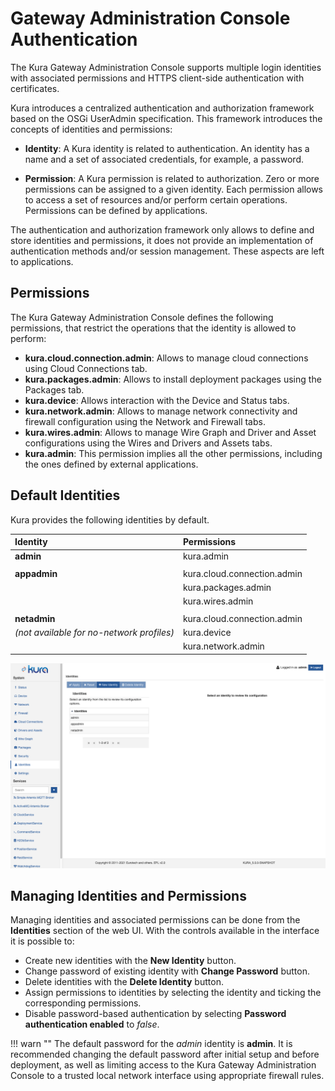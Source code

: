 # Gateway Administration Console Authentication

The Kura Gateway Administration Console supports multiple login identities with associated permissions and HTTPS client-side authentication with certificates.

Kura introduces a centralized authentication and authorization framework based on the OSGi UserAdmin specification. This framework introduces the concepts of identities and permissions:

- **Identity**: A Kura identity is related to authentication. An identity has a name and a set of associated credentials, for example, a password.

- **Permission**: A Kura permission is related to authorization. Zero or more permissions can be assigned to a given identity. Each permission allows to access a set of resources and/or perform certain operations. Permissions can be defined by applications.

The authentication and authorization framework only allows to define and store identities and permissions, it does not provide an implementation of authentication methods and/or session management. These aspects are left to applications.

## Permissions

The Kura Gateway Administration Console defines the following permissions, that restrict the operations that the identity is allowed to perform:

- **kura.cloud.connection.admin**: Allows to manage cloud connections using Cloud Connections tab.
- **kura.packages.admin**: Allows to install deployment packages using the Packages tab.
- **kura.device**: Allows interaction with the Device and Status tabs.
- **kura.network.admin**: Allows to manage network connectivity and firewall configuration using the Network and Firewall tabs.
- **kura.wires.admin**: Allows to manage Wire Graph and Driver and Asset configurations using the Wires and Drivers and Assets tabs.
- **kura.admin**: This permission implies all the other permissions, including the ones defined by external applications.

## Default Identities

Kura provides the following identities by default.

| Identity | Permissions |
| :--- | :--- |
| **admin** | kura.admin |
| | |
| **appadmin** | kura.cloud.connection.admin |
| | kura.packages.admin |
| | kura.wires.admin |
| | |
| **netadmin** | kura.cloud.connection.admin |
| *(not available for no-network profiles)* | kura.device |
| | kura.network.admin |

![Identities section](./images/IdentitiesSection.png)

## Managing Identities and Permissions

Managing identities and associated permissions can be done from the **Identities** section of the web UI. With the controls available in the interface it is possible to:

- Create new identities with the **New Identity** button.
- Change password of existing identity with **Change Password** button.
- Delete identities with the **Delete Identity** button.
- Assign permissions to identities by selecting the identity and ticking the corresponding permissions.
- Disable password-based authentication by selecting **Password authentication enabled** to *false*.

!!! warn ""
    The default password for the *admin* identity is **admin**. It is recommended changing the default password after initial setup and before deployment, as well as limiting access to the Kura Gateway Administration Console to a trusted local network interface using appropriate firewall rules.